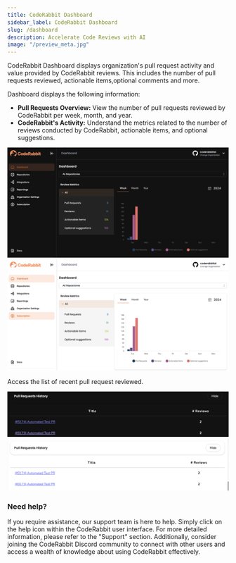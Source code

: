 ```yaml
---
title: CodeRabbit Dashboard
sidebar_label: CodeRabbit Dashboard
slug: /dashboard
description: Accelerate Code Reviews with AI
image: "/preview_meta.jpg"
---
```


<head>
 <meta charSet="utf-8" />
  <meta name="title" content="CodeRabbit: AI-powered Code Reviews" />
  <meta name="description" content="Accelerate Code Reviews with AI" />

  <meta property="og:type" content="website" />
  <meta property="og:url" content="https://coderabbit.ai/" />
  <meta property="og:title" content="CodeRabbit: AI-powered Code Reviews" />
  <meta property="og:description" content="Accelerate Code Reviews with AI" />
  <meta property="og:image" content="/preview_meta.jpg" />

  <meta name="twitter:image" content="https://coderabbit.ai/preview_meta.jpg" />
  <meta name="twitter:card" content="summary_large_image" />
  <meta name="twitter:title" content="CodeRabbit: AI-powered Code Reviews" />
  <meta name="twitter:description" content="Accelerate Code Reviews with AI" />
</head>

CodeRabbit Dashboard displays organization's pull request activity and value provided by CodeRabbit reviews. This includes the number of pull requests reviewed, actionable items,optional comments and more.

Dashboard displays the following information:

- **Pull Requests Overview:** View the number of pull requests reviewed by CodeRabbit per week, month, and year.
- **CodeRabbit's Activity:** Understand the metrics related to the number of reviews conducted by CodeRabbit, actionable items, and optional suggestions.

![Untitled](./images/cr_dash_dark.png#gh-dark-mode-only)
![Untitled](./images/cr_dash_light.png#gh-light-mode-only)

Access the list of recent pull request reviewed.

![Untitled](./images/cr_history_dark.png#gh-dark-mode-only)
![Untitled](./images/cr_history_light.png#gh-light-mode-only)

### **Need help?**

If you require assistance, our support team is here to help. Simply click on the help icon within the CodeRabbit user interface. For more detailed information, please refer to the "Support" section. Additionally, consider joining the CodeRabbit Discord community to connect with other users and access a wealth of knowledge about using CodeRabbit effectively.
